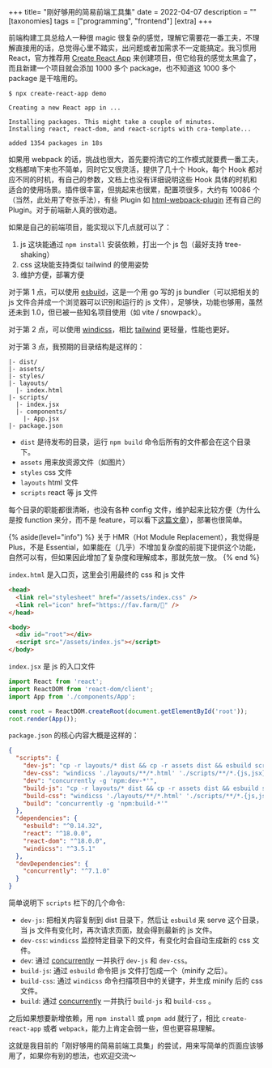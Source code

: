 +++
title= "刚好够用的简易前端工具集"
date = 2022-04-07
description = ""
[taxonomies]
tags = ["programming", "frontend"]
[extra]
+++

前端构建工具总给人一种很 magic 很复杂的感觉，理解它需要花一番工夫，不理解直接用的话，总觉得心里不踏实，出问题或者加需求不一定能搞定。我习惯用 React，官方推荐用 [Create React App](https://create-react-app.dev/) 来创建项目，但它给我的感觉太黑盒了，而且新建一个项目就会添加 1000 多个 package，也不知道这 1000 多个 package 是干啥用的。

```
$ npx create-react-app demo

Creating a new React app in ...

Installing packages. This might take a couple of minutes.
Installing react, react-dom, and react-scripts with cra-template...

added 1354 packages in 18s
```

如果用 webpack 的话，挑战也很大，首先要捋清它的工作模式就要费一番工夫，文档都啃下来也不简单，同时它又很灵活，提供了几十个 Hook，每个 Hook 都对应不同的时机，有自己的参数，文档上也没有详细说明这些 Hook 具体的时机和适合的使用场景。插件很丰富，但挑起来也很累，配置项很多，大约有 10086 个（当然，此处用了夸张手法），有些 Plugin 如 [html-webpack-plugin](https://github.com/jantimon/html-webpack-plugin) 还有自己的 Plugin。对于前端新人真的很劝退。

如果是自己的前端项目，能实现以下几点就可以了：

1. js 这块能通过 `npm install` 安装依赖，打出一个 js 包（最好支持 tree-shaking）
2. css 这块能支持类似 tailwind 的使用姿势
3. 维护方便，部署方便

对于第 1 点，可以使用 [esbuild](https://esbuild.github.io/)，这是一个用 go 写的 js bundler（可以把相关的 js 文件合并成一个浏览器可以识别和运行的 js 文件），足够快，功能也够用，虽然还未到 1.0，但已被一些知名项目使用（如 vite / snowpack）。

对于第 2 点，可以使用 [windicss](https://windicss.org/)，相比 [tailwind](https://tailwindcss.com/) 更轻量，性能也更好。

对于第 3 点，我预期的目录结构是这样的：

```
|- dist/
|- assets/
|- styles/
|- layouts/
  |- index.html
|- scripts/
  |- index.jsx
  |- components/
    |- App.jsx
|- package.json
```

- `dist` 是待发布的目录，运行 `npm build` 命令后所有的文件都会在这个目录下。
- `assets` 用来放资源文件（如图片）
- `styles` css 文件
- `layouts` html 文件
- `scripts` react 等 js 文件

每个目录的职能都很清晰，也没有各种 config 文件，维护起来比较方便（为什么是按 function 来分，而不是 feature，可以看下[这篇文章](https://www.joshwcomeau.com/react/file-structure/)），部署也很简单。

{% aside(level="info") %}
关于 HMR（Hot Module Replacement），我觉得是 Plus，不是 Essential，如果能在（几乎）不增加复杂度的前提下提供这个功能，自然可以有，但如果因此增加了复杂度和理解成本，那就先放一放。
{% end %}

`index.html` 是入口页，这里会引用最终的 css 和 js 文件

```html
<head>
  <link rel="stylesheet" href="/assets/index.css" />
  <link rel="icon" href="https://fav.farm/👻" />
</head>

<body>
  <div id="root"></div>
  <script src="/assets/index.js"></script>
</body>
```

`index.jsx` 是 js 的入口文件

```js
import React from 'react';
import ReactDOM from 'react-dom/client';
import App from './components/App';

const root = ReactDOM.createRoot(document.getElementById('root'));
root.render(App());
```

`package.json` 的核心内容大概是这样的：

```json
{
  "scripts": {
    "dev-js": "cp -r layouts/* dist && cp -r assets dist && esbuild scripts/index.jsx --servedir=dist --outdir=dist/assets --bundle",
    "dev-css": "windicss './layouts/**/*.html' './scripts/**/*.{js,jsx}' -o dist/assets/index.css --dev",
    "dev": "concurrently -g 'npm:dev-*'",
    "build-js": "cp -r layouts/* dist && cp -r assets dist && esbuild scripts/index.jsx --bundle --minify --outfile=dist/assets/index.js",
    "build-css": "windicss './layouts/**/*.html' './scripts/**/*.{js,jsx}' -o dist/assets/index.css --minify",
    "build": "concurrently -g 'npm:build-*'"
  },
  "dependencies": {
    "esbuild": "^0.14.32",
    "react": "^18.0.0",
    "react-dom": "^18.0.0",
    "windicss": "^3.5.1"
  },
  "devDependencies": {
    "concurrently": "^7.1.0"
  }
}
```

简单说明下 `scripts` 栏下的几个命令:

- `dev-js`: 把相关内容复制到 dist 目录下，然后让 `esbuild` 来 serve 这个目录，当 js 文件有变化时，再次请求页面，就会得到最新的 js 文件。
- `dev-css`: `windicss` 监控特定目录下的文件，有变化时会自动生成新的 css 文件。
- `dev`: 通过 [concurrently](https://www.npmjs.com/package/concurrently) 一并执行 `dev-js` 和 `dev-css`。
- `build-js`: 通过 `esbuild` 命令把 js 文件打包成一个（minify 之后）。
- `build-css`: 通过 `windicss` 命令扫描项目中的关键字，并生成 minify 后的 css 文件。
- `build`: 通过 [concurrently](https://www.npmjs.com/package/concurrently) 一并执行 `build-js` 和 `build-css` 。

之后如果想要新增依赖，用 `npm install` 或 `pnpm add` 就行了，相比 `create-react-app` 或者 `webpack`，能力上肯定会弱一些，但也更容易理解。

这就是我目前的「刚好够用的简易前端工具集」的尝试，用来写简单的页面应该够用了，如果你有别的想法，也欢迎交流～
